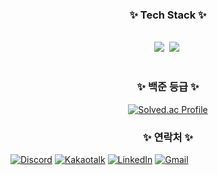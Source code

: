 <!--내용 부분-->
<h3 align="center">✨ Tech Stack ✨</h3>
<br>
<div align="center">
  <img src="https://img.shields.io/badge/python-3776AB?style=for-the-badge&logo=python&logoColor=ffdd54" />&nbsp
  <img src="https://img.shields.io/badge/C-A8B9CC?style=for-the-badge&logo=C&logoColor=white"/>&nbsp
</div>
<br>


<div align="center">
<h3 align="center">✨ 백준 등급 ✨</h3>

  [![Solved.ac Profile](http://mazassumnida.wtf/api/v2/generate_badge?boj=gmltjdlek)](https://solved.ac/gmltjdlek/)
  </p>
</div>

<h3 align="center">✨ 연락처 ✨</h3>
<div align="center">

</div>

[![Discord](https://img.shields.io/discord/190231sd?label=Discord&logo=discord&logoColor=white&style=flat-square)](https://discord.gg/R8JEu8jK)
[![Kakaotalk](https://img.shields.io/badge/kakaotalk-kimheeseo-yellow)](https://open.kakao.com/o/sxq9ABYg)
[![LinkedIn](https://img.shields.io/badge/LinkedIn-0077B5?logo=linkedin&logoColor=white&style=flat-square)](https://www.linkedin.com/in/kimheeseo2/)
[![Gmail](https://img.shields.io/badge/Gmail-D14836?logo=gmail&logoColor=white&style=flat-square)](mailto:gmltjdlek@naver.com)

